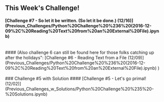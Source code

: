 ## This Week's Challenge! 
#### [Challenge #7 - So let it be written. (So let it be done.) (12/16)] (Previous_Challenges/Python%20Challenge%20%236%20(2016-12-09%2C%20Reading%20Text%20from%20an%20External%20File).ipynb)
<br> 
#### (Also challenge 6 can still be found here for those folks catching up after the holidays": [Challenge #6 - Reading Text from a File (12/09)] (Previous_Challenges/Python%20Challenge%20%236%20(2016-12-09%2C%20Reading%20Text%20from%20an%20External%20File).ipynb) )
<br> 
<br> 
### Challenge #5 with Solution
#### [Challenge #5 - Let's go primal! (12/02)] (Previous_Challenges_w_Solutions/Python%20Challenge%20%235%20-%20Solutions.ipynb)



